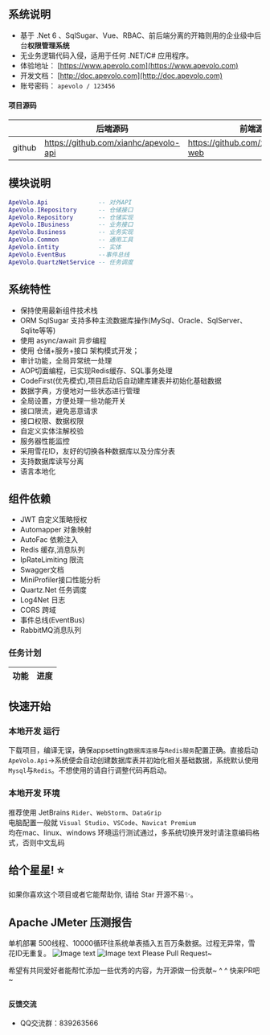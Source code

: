 ## 系统说明

- 基于 .Net 6 、SqlSugar、Vue、RBAC、前后端分离的开箱则用的企业级中后台**权限管理系统**
- 无业务逻辑代码入侵，适用于任何 .NET/C# 应用程序。
- 体验地址：  [https://www.apevolo.com](https://www.apevolo.com)
- 开发文档：  [http://doc.apevolo.com](http://doc.apevolo.com)
- 账号密码： `apevolo / 123456`

#### 项目源码

|     |   后端源码  |   前端源码  |
|---  |--- | --- |
|  github   |  https://github.com/xianhc/apevolo-api   |  https://github.com/xianhc/apevolo-web   |

## 模块说明

```lua
ApeVolo.Api              -- 对外API
ApeVolo.IRepository      -- 仓储接口
ApeVolo.Repository       -- 仓储实现
ApeVolo.IBusiness        -- 业务接口
ApeVolo.Business         -- 业务实现
ApeVolo.Common           -- 通用工具
ApeVolo.Entity           -- 实体
ApeVolo.EventBus         --事件总线
ApeVolo.QuartzNetService -- 任务调度
```

## 系统特性
- 保持使用最新组件技术栈
- ORM SqlSugar 支持多种主流数据库操作(MySql、Oracle、SqlServer、Sqlite等等)
- 使用 async/await 异步编程
- 使用 仓储+服务+接口 架构模式开发；
- 审计功能，全局异常统一处理
- AOP切面编程，已实现Redis缓存、SQL事务处理
- CodeFirst(优先模式),项目启动后自动建库建表并初始化基础数据
- 数据字典，方便地对一些状态进行管理
- 全局设置，方便处理一些功能开关
- 接口限流，避免恶意请求
- 接口权限、数据权限
- 自定义实体注解校验
- 服务器性能监控
- 采用雪花ID，友好的切换各种数据库以及分库分表
- 支持数据库读写分离
- 语言本地化

## 组件依赖
- JWT 自定义策略授权 
- Automapper 对象映射
- AutoFac 依赖注入
- Redis 缓存,消息队列
- IpRateLimiting 限流
- Swagger文档
- MiniProfiler接口性能分析
- Quartz.Net 任务调度
- Log4Net 日志
- CORS 跨域
- 事件总线(EventBus)
- RabbitMQ消息队列


### 任务计划
|          功能           | 进度          |
| ---------------------- | ------------- |

## 快速开始

### 本地开发 运行

下载项目，编译无误，确保appsetting`数据库连接`与`Redis服务`配置正确。直接启动`ApeVolo.Api`->系统便会自动创建数据库表并初始化相关基础数据，系统默认使用`Mysql`与`Redis`。不想使用的请自行调整代码再启动。

### 本地开发 环境
推荐使用 JetBrains `Rider`、`WebStorm`、`DataGrip`<br/>
电脑配置一般就 `Visual Studio`、`VSCode`、`Navicat Premium`<br/>
均在mac、linux、windows 环境运行测试通过，多系统切换开发时请注意编码格式，否则中文乱码

## 给个星星! ⭐️
如果你喜欢这个项目或者它能帮助你, 请给 Star 开源不易✨。

## Apache JMeter 压测报告
单机部署 500线程、10000循环往系统单表插入五百万条数据。过程无异常，雪花ID无重复。
![Image text](http://file.apevolo.com/static/CD352CBDB7BE99487450E9DB6A259821.png)
![Image text](http://file.apevolo.com/static/04228304059E32FF91DFE9B44783147B.png)
Please Pull Request~

希望有共同爱好者能帮忙添加一些优秀的内容，为开源做一份贡献~ ^ ^ 快来PR吧~

##

#### 反馈交流
- QQ交流群：839263566


